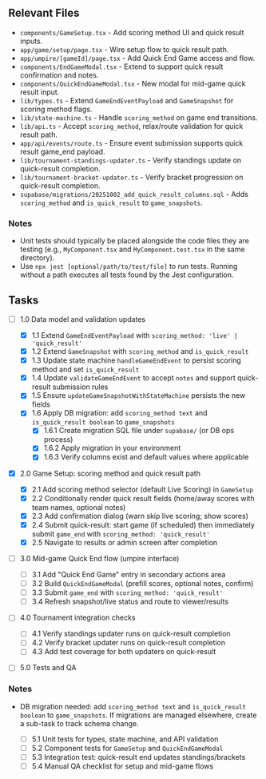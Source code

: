 ## Relevant Files

- `components/GameSetup.tsx` - Add scoring method UI and quick result inputs.
- `app/game/setup/page.tsx` - Wire setup flow to quick result path.
- `app/umpire/[gameId]/page.tsx` - Add Quick End Game access and flow.
- `components/EndGameModal.tsx` - Extend to support quick result confirmation and notes.
- `components/QuickEndGameModal.tsx` - New modal for mid-game quick result input.
- `lib/types.ts` - Extend `GameEndEventPayload` and `GameSnapshot` for scoring method flags.
- `lib/state-machine.ts` - Handle `scoring_method` on game end transitions.
- `lib/api.ts` - Accept `scoring_method`, relax/route validation for quick result path.
- `app/api/events/route.ts` - Ensure event submission supports quick result game_end payload.
- `lib/tournament-standings-updater.ts` - Verify standings update on quick-result completion.
- `lib/tournament-bracket-updater.ts` - Verify bracket progression on quick-result completion.
- `supabase/migrations/20251002_add_quick_result_columns.sql` - Adds `scoring_method` and `is_quick_result` to `game_snapshots`.

### Notes

- Unit tests should typically be placed alongside the code files they are testing (e.g., `MyComponent.tsx` and `MyComponent.test.tsx` in the same directory).
- Use `npx jest [optional/path/to/test/file]` to run tests. Running without a path executes all tests found by the Jest configuration.

## Tasks

- [ ] 1.0 Data model and validation updates

  - [x] 1.1 Extend `GameEndEventPayload` with `scoring_method: 'live' | 'quick_result'`
  - [x] 1.2 Extend `GameSnapshot` with `scoring_method` and `is_quick_result`
  - [x] 1.3 Update state machine `handleGameEndEvent` to persist scoring method and set `is_quick_result`
  - [x] 1.4 Update `validateGameEndEvent` to accept `notes` and support quick-result submission rules
  - [x] 1.5 Ensure `updateGameSnapshotWithStateMachine` persists the new fields
  - [x] 1.6 Apply DB migration: add `scoring_method text` and `is_quick_result boolean` to `game_snapshots`
    - [x] 1.6.1 Create migration SQL file under `supabase/` (or DB ops process)
    - [x] 1.6.2 Apply migration in your environment
    - [x] 1.6.3 Verify columns exist and default values where applicable

- [x] 2.0 Game Setup: scoring method and quick result path

  - [x] 2.1 Add scoring method selector (default Live Scoring) in `GameSetup`
  - [x] 2.2 Conditionally render quick result fields (home/away scores with team names, optional notes)
  - [x] 2.3 Add confirmation dialog (warn skip live scoring; show scores)
  - [x] 2.4 Submit quick-result: start game (if scheduled) then immediately submit `game_end` with `scoring_method: 'quick_result'`
  - [x] 2.5 Navigate to results or admin screen after completion

- [ ] 3.0 Mid-game Quick End flow (umpire interface)

  - [ ] 3.1 Add "Quick End Game" entry in secondary actions area
  - [ ] 3.2 Build `QuickEndGameModal` (prefill scores, optional notes, confirm)
  - [ ] 3.3 Submit `game_end` with `scoring_method: 'quick_result'`
  - [ ] 3.4 Refresh snapshot/live status and route to viewer/results

- [ ] 4.0 Tournament integration checks

  - [ ] 4.1 Verify standings updater runs on quick-result completion
  - [ ] 4.2 Verify bracket updater runs on quick-result completion
  - [ ] 4.3 Add test coverage for both updaters on quick-result

- [ ] 5.0 Tests and QA

### Notes

- DB migration needed: add `scoring_method text` and `is_quick_result boolean` to `game_snapshots`. If migrations are managed elsewhere, create a sub-task to track schema change.

  - [ ] 5.1 Unit tests for types, state machine, and API validation
  - [ ] 5.2 Component tests for `GameSetup` and `QuickEndGameModal`
  - [ ] 5.3 Integration test: quick-result end updates standings/brackets
  - [ ] 5.4 Manual QA checklist for setup and mid-game flows
